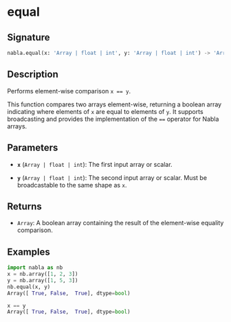 # equal

## Signature

```python
nabla.equal(x: 'Array | float | int', y: 'Array | float | int') -> 'Array'
```

## Description

Performs element-wise comparison `x == y`.

This function compares two arrays element-wise, returning a boolean array
indicating where elements of `x` are equal to elements of `y`. It
supports broadcasting and provides the implementation of the `==` operator
for Nabla arrays.

## Parameters

- **`x`** (`Array | float | int`): The first input array or scalar.

- **`y`** (`Array | float | int`): The second input array or scalar. Must be broadcastable to the same shape as `x`.

## Returns

- `Array`: A boolean array containing the result of the element-wise equality comparison.

## Examples

```python
import nabla as nb
x = nb.array([1, 2, 3])
y = nb.array([1, 5, 3])
nb.equal(x, y)
Array([ True, False,  True], dtype=bool)

x == y
Array([ True, False,  True], dtype=bool)
```
